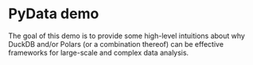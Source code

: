 # PyData demo

The goal of this demo is to provide some high-level intuitions about why DuckDB and/or Polars (or a combination thereof)
can be effective frameworks for large-scale and complex data analysis.



